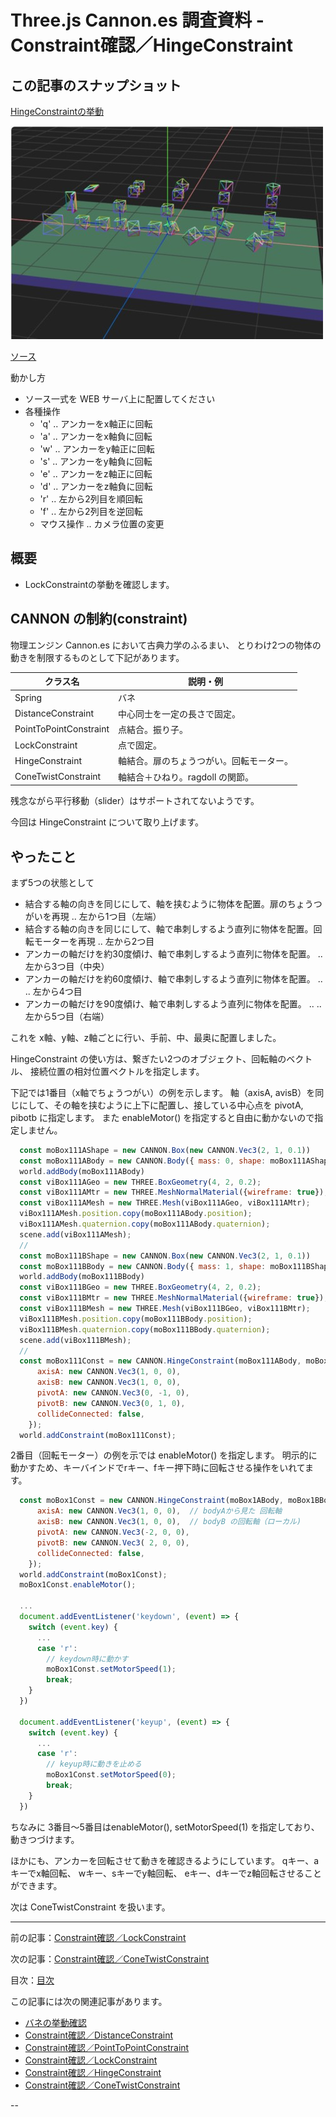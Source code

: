 # Three.js Cannon.es 調査資料 - Constraint確認／HingeConstraint

## この記事のスナップショット

[HingeConstraintの挙動](018/018.html)

![HingeConstraintの挙動](018/pic/018_ss.jpg)

[ソース](018/)

動かし方

- ソース一式を WEB サーバ上に配置してください
- 各種操作
  - 'q' .. アンカーをx軸正に回転
  - 'a' .. アンカーをx軸負に回転
  - 'w' .. アンカーをy軸正に回転
  - 's' .. アンカーをy軸負に回転
  - 'e' .. アンカーをz軸正に回転
  - 'd' .. アンカーをz軸負に回転
  - 'r' .. 左から2列目を順回転
  - 'f' .. 左から2列目を逆回転
  - マウス操作 .. カメラ位置の変更

## 概要

- LockConstraintの挙動を確認します。

## CANNON の制約(constraint)

物理エンジン Cannon.es において古典力学のふるまい、
とりわけ2つの物体の動きを制限するものとして下記があります。

クラス名               | 説明・例
-----------------------|-----------------------------
Spring                 | バネ
DistanceConstraint     | 中心同士を一定の長さで固定。
PointToPointConstraint | 点結合。振り子。
LockConstraint         | 点で固定。
HingeConstraint        | 軸結合。扉のちょうつがい。回転モーター。
ConeTwistConstraint    | 軸結合＋ひねり。ragdoll の関節。

残念ながら平行移動（slider）はサポートされてないようです。

今回は HingeConstraint について取り上げます。

## やったこと

まず5つの状態として

- 結合する軸の向きを同じにして、軸を挟むように物体を配置。扉のちょうつがいを再現 .. 左から1つ目（左端）
- 結合する軸の向きを同じにして、軸で串刺しするよう直列に物体を配置。回転モーターを再現 .. 左から2つ目
- アンカーの軸だけを約30度傾け、軸で串刺しするよう直列に物体を配置。 .. 左から3つ目（中央）
- アンカーの軸だけを約60度傾け、軸で串刺しするよう直列に物体を配置。 .. .. 左から4つ目
- アンカーの軸だけを90度傾け、軸で串刺しするよう直列に物体を配置。 .. .. 左から5つ目（右端）

これを x軸、y軸、z軸ごとに行い、手前、中、最奥に配置しました。

HingeConstraint の使い方は、繋ぎたい2つのオブジェクト、回転軸のベクトル、
接続位置の相対位置ベクトルを指定します。

下記では1番目（x軸でちょうつがい）の例を示します。
軸（axisA, avisB）を同じにして、その軸を挟むように上下に配置し、接している中心点を pivotA, pibotb に指定します。
また enableMotor() を指定すると自由に動かないので指定しません。

```js
  const moBox111AShape = new CANNON.Box(new CANNON.Vec3(2, 1, 0.1))
  const moBox111ABody = new CANNON.Body({ mass: 0, shape: moBox111AShape, position: new CANNON.Vec3(-20, 5, 10) })
  world.addBody(moBox111ABody)
  const viBox111AGeo = new THREE.BoxGeometry(4, 2, 0.2);
  const viBox111AMtr = new THREE.MeshNormalMaterial({wireframe: true});
  const viBox111AMesh = new THREE.Mesh(viBox111AGeo, viBox111AMtr);
  viBox111AMesh.position.copy(moBox111ABody.position);
  viBox111AMesh.quaternion.copy(moBox111ABody.quaternion);
  scene.add(viBox111AMesh);
  //
  const moBox111BShape = new CANNON.Box(new CANNON.Vec3(2, 1, 0.1))
  const moBox111BBody = new CANNON.Body({ mass: 1, shape: moBox111BShape, position: new CANNON.Vec3(-20, 3, 10) })
  world.addBody(moBox111BBody)
  const viBox111BGeo = new THREE.BoxGeometry(4, 2, 0.2);
  const viBox111BMtr = new THREE.MeshNormalMaterial({wireframe: true});
  const viBox111BMesh = new THREE.Mesh(viBox111BGeo, viBox111BMtr);
  viBox111BMesh.position.copy(moBox111BBody.position);
  viBox111BMesh.quaternion.copy(moBox111BBody.quaternion);
  scene.add(viBox111BMesh);
  // 
  const moBox111Const = new CANNON.HingeConstraint(moBox111ABody, moBox111BBody, {
      axisA: new CANNON.Vec3(1, 0, 0),
      axisB: new CANNON.Vec3(1, 0, 0),
      pivotA: new CANNON.Vec3(0, -1, 0),
      pivotB: new CANNON.Vec3(0, 1, 0),
      collideConnected: false,
    });
  world.addConstraint(moBox111Const);
```

2番目（回転モーター）の例を示では enableMotor() を指定します。
明示的に動かすため、キーバインドでrキー、fキー押下時に回転させる操作をいれてます。

```js
  const moBox1Const = new CANNON.HingeConstraint(moBox1ABody, moBox1BBody, {
      axisA: new CANNON.Vec3(1, 0, 0),  // bodyAから見た 回転軸
      axisB: new CANNON.Vec3(1, 0, 0),  // bodyB の回転軸（ローカル)
      pivotA: new CANNON.Vec3(-2, 0, 0),
      pivotB: new CANNON.Vec3( 2, 0, 0),
      collideConnected: false,
    });
  world.addConstraint(moBox1Const);
  moBox1Const.enableMotor();

  ...
  document.addEventListener('keydown', (event) => {
    switch (event.key) {
      ...
      case 'r':
        // keydown時に動かす
        moBox1Const.setMotorSpeed(1);
        break;
    }
  })

  document.addEventListener('keyup', (event) => {
    switch (event.key) {
      ...
      case 'r':
        // keyup時に動きを止める
        moBox1Const.setMotorSpeed(0);
        break;
    }
  })

```

ちなみに
3番目～5番目はenableMotor(), setMotorSpeed(1) を指定しており、動きつづけます。

ほかにも、アンカーを回転させて動きを確認きるようにしています。
 qキー、aキーでx軸回転、
 wキー、sキーでy軸回転、
 eキー、dキーでz軸回転させることができます。

次は ConeTwistConstraint を扱います。

------------------------------------------------------------

前の記事：[Constraint確認／LockConstraint](017.md)

次の記事：[Constraint確認／ConeTwistConstraint](019.md)

目次：[目次](000.md)

この記事には次の関連記事があります。

- [バネの挙動確認](014.md)
- [Constraint確認／DistanceConstraint](015.md)
- [Constraint確認／PointToPointConstraint](016.md)
- [Constraint確認／LockConstraint](017.md)
- [Constraint確認／HingeConstraint](018.md)
- [Constraint確認／ConeTwistConstraint](019.md)

--